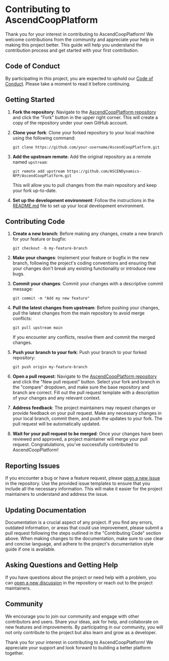 # Contributing to AscendCoopPlatform

Thank you for your interest in contributing to AscendCoopPlatform! We welcome contributions from the community and appreciate your help in making this project better. This guide will help you understand the contribution process and get started with your first contribution.

## Code of Conduct

By participating in this project, you are expected to uphold our [Code of Conduct](CODE_OF_CONDUCT.md). Please take a moment to read it before continuing.

## Getting Started

1. **Fork the repository**: Navigate to the [AscendCoopPlatform repository](https://github.com/ASCENDynamics-NFP/AscendCoopPlatform) and click the "Fork" button in the upper right corner. This will create a copy of the repository under your own GitHub account.

2. **Clone your fork**: Clone your forked repository to your local machine using the following command:

   ```
   git clone https://github.com/your-username/AscendCoopPlatform.git
   ```

3. **Add the upstream remote**: Add the original repository as a remote named `upstream`:

   ```
   git remote add upstream https://github.com/ASCENDynamics-NFP/AscendCoopPlatform.git
   ```

   This will allow you to pull changes from the main repository and keep your fork up-to-date.

4. **Set up the development environment**: Follow the instructions in the [README.md](README.md) file to set up your local development environment.

## Contributing Code

1. **Create a new branch**: Before making any changes, create a new branch for your feature or bugfix:

   ```
   git checkout -b my-feature-branch
   ```

2. **Make your changes**: Implement your feature or bugfix in the new branch, following the project's coding conventions and ensuring that your changes don't break any existing functionality or introduce new bugs.

3. **Commit your changes**: Commit your changes with a descriptive commit message:

   ```
   git commit -m "Add my new feature"
   ```

4. **Pull the latest changes from upstream**: Before pushing your changes, pull the latest changes from the main repository to avoid merge conflicts:

   ```
   git pull upstream main
   ```

   If you encounter any conflicts, resolve them and commit the merged changes.

5. **Push your branch to your fork**: Push your branch to your forked repository:

   ```
   git push origin my-feature-branch
   ```

6. **Open a pull request**: Navigate to the [AscendCoopPlatform repository](https://github.com/ASCENDynamics-NFP/AscendCoopPlatform) and click the "New pull request" button. Select your fork and branch in the "compare" dropdown, and make sure the base repository and branch are correct. Fill out the pull request template with a description of your changes and any relevant context.

7. **Address feedback**: The project maintainers may request changes or provide feedback on your pull request. Make any necessary changes in your local branch, commit them, and push the updates to your fork. The pull request will be automatically updated.

8. **Wait for your pull request to be merged**: Once your changes have been reviewed and approved, a project maintainer will merge your pull request. Congratulations, you've successfully contributed to AscendCoopPlatform!

## Reporting Issues

If you encounter a bug or have a feature request, please [open a new issue](https://github.com/ASCENDynamics-NFP/AscendCoopPlatform/issues/new) in the repository. Use the provided issue templates to ensure that you include all the necessary information. This will make it easier for the project maintainers to understand and address the issue.

## Updating Documentation

Documentation is a crucial aspect of any project. If you find any errors, outdated information, or areas that could use improvement, please submit a pull request following the steps outlined in the "Contributing Code" section above. When making changes to the documentation, make sure to use clear and concise language, and adhere to the project's documentation style guide if one is available.

## Asking Questions and Getting Help

If you have questions about the project or need help with a problem, you can [open a new discussion](https://github.com/ASCENDynamics-NFP/AscendCoopPlatform/discussions/new) in the repository or reach out to the project maintainers.

## Community

We encourage you to join our community and engage with other contributors and users. Share your ideas, ask for help, and collaborate on new features and improvements. By participating in our community, you will not only contribute to the project but also learn and grow as a developer.

Thank you for your interest in contributing to AscendCoopPlatform! We appreciate your support and look forward to building a better platform together.
